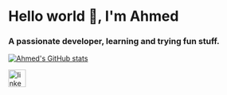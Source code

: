 <h1 align="left">Hello world 👋, I'm Ahmed</h1>
<h3 align="left">A passionate developer, learning and trying fun stuff.</h3>

<div>
  
[![Ahmed's GitHub stats](https://github-readme-stats-xi-gray-60.vercel.app/api?username=AhmedFr&theme=transparent)](https://github.com/anuraghazra/github-readme-stats)

</div>

<div align="left">
  <a href="https://www.linkedin.com/in/ahmed-abouelleil-9817071b7/" target="_blank">
    <img src="https://img.shields.io/static/v1?message=LinkedIn&logo=linkedin&label=&color=0077B5&logoColor=white&labelColor=&style=for-the-badge" height="35" alt="linkedin logo"  />
  </a>
</div>

